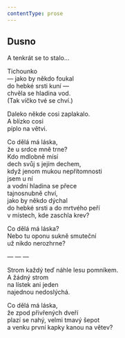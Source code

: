 ```yaml
---
contentType: prose
---
```


## Dusno

A tenkrát se to stalo…

Tichounko  
— jako by někdo foukal  
do hebké srsti kuní —  
chvěla se hladina vod.  
(Tak víčko tvé se chví.)

Daleko někde cosi zaplakalo.  
A blízko cosi  
píplo na větvi.

Co dělá má láska,  
že u srdce mně trne?  
Kdo mdlobně mísí  
dech svůj s jejím dechem,  
když jenom mukou nepřítomnosti  
jsem u ní  
a vodní hladina se přece  
tajnosnubně chví,  
jako by někdo dýchal  
do hebké srsti a do mrtvého peří  
v místech, kde zaschla krev?

Co dělá má láska?  
Nebo tu oponu sukně smuteční  
už nikdo nerozhrne?

— — —

Strom každý teď náhle lesu pomníkem.  
A žádný strom  
na lístek ani jeden  
najednou nedoslýchá.

Co dělá má láska,  
že zpod přivřených dveří  
plazí se nahý, velmi tmavý šepot  
a venku první kapky kanou na větev?
